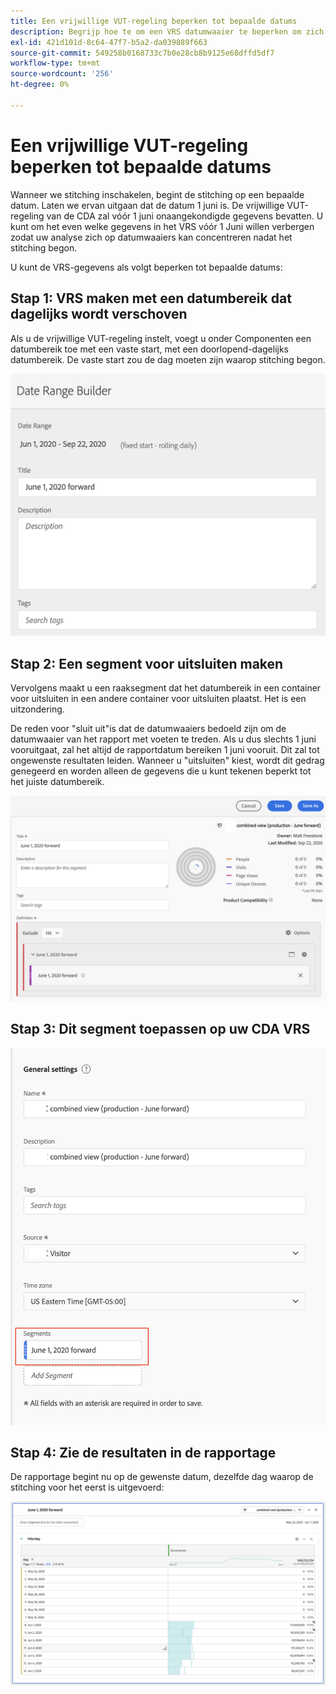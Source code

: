 ```yaml
---
title: Een vrijwillige VUT-regeling beperken tot bepaalde datums
description: Begrijp hoe te om een VRS datumwaaier te beperken om zich op stitched slechts gegevens te concentreren.
exl-id: 421d101d-8c64-47f7-b5a2-da039889f663
source-git-commit: 549258b0168733c7b0e28cb8b9125e68dffd5df7
workflow-type: tm+mt
source-wordcount: '256'
ht-degree: 0%

---
```


# Een vrijwillige VUT-regeling beperken tot bepaalde datums

Wanneer we stitching inschakelen, begint de stitching op een bepaalde datum. Laten we ervan uitgaan dat de datum 1 juni is. De vrijwillige VUT-regeling van de CDA zal vóór 1 juni onaangekondigde gegevens bevatten. U kunt om het even welke gegevens in het VRS vóór 1 Juni willen verbergen zodat uw analyse zich op datumwaaiers kan concentreren nadat het stitching begon.

U kunt de VRS-gegevens als volgt beperken tot bepaalde datums:

## Stap 1: VRS maken met een datumbereik dat dagelijks wordt verschoven

Als u de vrijwillige VUT-regeling instelt, voegt u onder Componenten een datumbereik toe met een vaste start, met een doorlopend-dagelijks datumbereik. De vaste start zou de dag moeten zijn waarop stitching begon.

![](assets/rolling-daily.png)

## Stap 2: Een segment voor uitsluiten maken

Vervolgens maakt u een raaksegment dat het datumbereik in een container voor uitsluiten in een andere container voor uitsluiten plaatst. Het is een uitzondering.

De reden voor &quot;sluit uit&quot;is dat de datumwaaiers bedoeld zijn om de datumwaaier van het rapport met voeten te treden. Als u dus slechts 1 juni vooruitgaat, zal het altijd de rapportdatum bereiken 1 juni vooruit. Dit zal tot ongewenste resultaten leiden. Wanneer u &quot;uitsluiten&quot; kiest, wordt dit gedrag genegeerd en worden alleen de gegevens die u kunt tekenen beperkt tot het juiste datumbereik.

![](assets/exclude-exclude.png)

## Stap 3: Dit segment toepassen op uw CDA VRS

![](assets/apply-segment.png)

## Stap 4: Zie de resultaten in de rapportage

De rapportage begint nu op de gewenste datum, dezelfde dag waarop de stitching voor het eerst is uitgevoerd:

![](assets/report-limited-dates.png)
